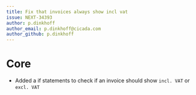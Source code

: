 ```yaml
---
title: Fix that invoices always show incl vat
issue: NEXT-34393
author: p.dinkhoff
author_email: p.dinkhoff@cicada.com
author_github: p.dinkhoff
---
```

# Core
* Added a if statements to check if an invoice should show `incl. VAT` or `excl. VAT`
